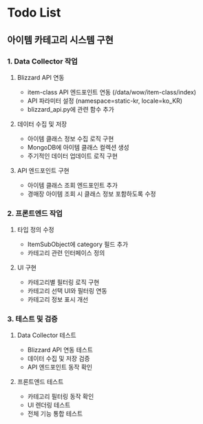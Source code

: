 # Todo List

## 아이템 카테고리 시스템 구현

### 1. Data Collector 작업
1. Blizzard API 연동
   - item-class API 엔드포인트 연동 (/data/wow/item-class/index)
   - API 파라미터 설정 (namespace=static-kr, locale=ko_KR)
   - blizzard_api.py에 관련 함수 추가

2. 데이터 수집 및 저장
   - 아이템 클래스 정보 수집 로직 구현
   - MongoDB에 아이템 클래스 컬렉션 생성
   - 주기적인 데이터 업데이트 로직 구현

3. API 엔드포인트 구현
   - 아이템 클래스 조회 엔드포인트 추가
   - 경매장 아이템 조회 시 클래스 정보 포함하도록 수정

### 2. 프론트엔드 작업
1. 타입 정의 수정
   - ItemSubObject에 category 필드 추가
   - 카테고리 관련 인터페이스 정의

2. UI 구현
   - 카테고리별 필터링 로직 구현
   - 카테고리 선택 UI와 필터링 연동
   - 카테고리 정보 표시 개선

### 3. 테스트 및 검증
1. Data Collector 테스트
   - Blizzard API 연동 테스트
   - 데이터 수집 및 저장 검증
   - API 엔드포인트 동작 확인

2. 프론트엔드 테스트
   - 카테고리 필터링 동작 확인
   - UI 렌더링 테스트
   - 전체 기능 통합 테스트
